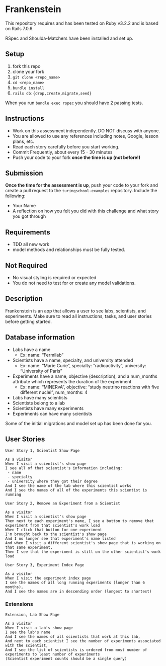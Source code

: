# Frankenstein

This repository requires and has been tested on Ruby v3.2.2 and is based on Rails 7.0.6.

RSpec and Shoulda-Matchers have been installed and set up.

## Setup

1. fork this repo
2. clone your fork
3. `git clone <repo_name>`
4. `cd <repo_name>`
5. `bundle install`
6. `rails db:{drop,create,migrate,seed}`

When you run `bundle exec rspec` you should have 2 passing tests.

## Instructions

- Work on this assessment independently. DO NOT discuss with anyone.
- You are allowed to use any references including notes, Google, lesson plans, etc.
- Read each story carefully before you start working.
- Commit Frequently, about every 15 - 30 minutes
- Push your code to your fork **once the time is up (not before!)**

## Submission

**Once the time for the assessment is up**, push your code to your fork and create a pull request to the `turingschool-examples` repository. Include the following:

- Your Name
- A reflection on how you felt you did with this challenge and what story you got through

## Requirements

- TDD all new work
- model methods and relationships must be fully tested.

## Not Required

- No visual styling is required or expected
- You do not need to test for or create any model validations.

## Description

Frankenstein is an app that allows a user to see labs, scientists, and experiments. Make sure to read all instructions, tasks, and user stories before getting started.

## Database information

- Labs have a name
    - Ex: name: “Fermilab”
- Scientists have a name, specialty, and university attended
    - Ex: name: “Marie Curie”, specialty: “radioactivity”, university: “University of Paris”
- Experiments have a name, objective (description), and a num_months attribute which represents the duration of the experiment
    - Ex: name: “MINERvA”, objective: “study neutrino reactions with five different nuclei”, num_months: 4
- Labs have many scientists
- Scientists belong to a lab
- Scientists have many experiments
- Experiments can have many scientists


Some of the initial migrations and model set up has been done for you.

## User Stories

```
User Story 1, Scientist Show Page

As a visitor
When I visit a scientist's show page
I see all of that scientist's information including:
 - name
 - specialty
 - university where they got their degree
And I see the name of the lab where this scientist works
And I see the names of all of the experiments this scientist is running
```

```
User Story 2, Remove an Experiment from a Scientist

As a visitor
When I visit a scientist's show page
Then next to each experiment's name, I see a button to remove that experiment from that scientist's work load
When I click that button for one experiment
I'm brought back to the scientist's show page
And I no longer see that experiment's name listed
And when I visit a different scientist's show page that is working on that same experiment,
Then I see that the experiment is still on the other scientist's work load
```

```
User Story 3, Experiment Index Page

As a visitor
When I visit the experiment index page
I see the names of all long running experiments (longer than 6 months),
And I see the names are in descending order (longest to shortest)
```
### Extensions
```
Extension, Lab Show Page

As a visitor
When I visit a lab's show page
I see the lab's name
And I see the names of all scientists that work at this lab,
And next to each scientist I see the number of experiments associated with the scientist,
And I see the list of scientists is ordered from most number of experiments to least number of experiments
(Scientist experiment counts should be a single query)
```